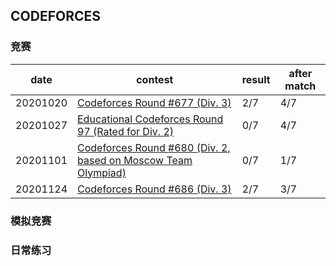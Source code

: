 ## CODEFORCES

### 竞赛

| date | contest | result | after match |
|  ----  | ---- | ---- | ----- |
| 20201020 | [Codeforces Round #677 (Div. 3)](https://codeforces.com/contest/1433/problems) | 2/7 | 4/7 |
| 20201027 | [Educational Codeforces Round 97 (Rated for Div. 2)](https://codeforces.com/contest/1437/problems) | 0/7 | 4/7 |
| 20201101 | [Codeforces Round #680 (Div. 2, based on Moscow Team Olympiad)](https://codeforces.com/contest/1445/problems) | 0/7 | 1/7 |
| 20201124 | [Codeforces Round #686 (Div. 3)](https://codeforces.com/contest/1454/problems) | 2/7 | 3/7 |


### 模拟竞赛

### 日常练习